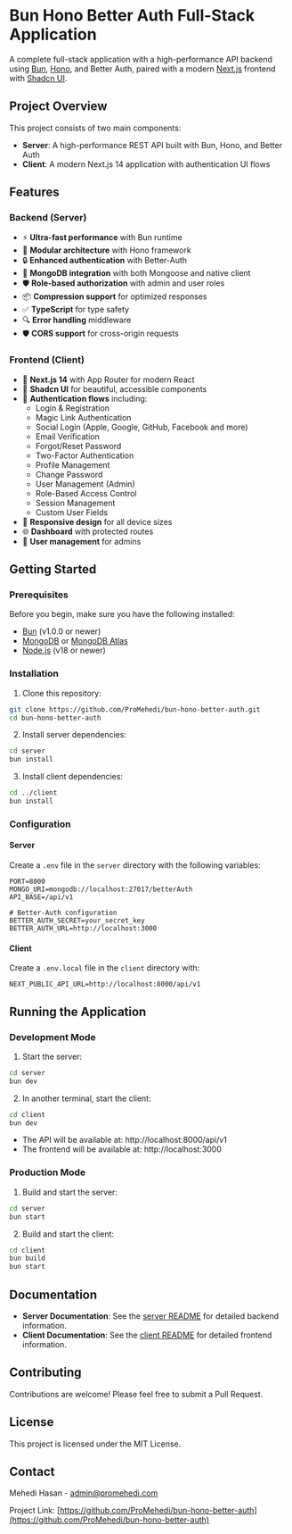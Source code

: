 # Bun Hono Better Auth Full-Stack Application

A complete full-stack application with a high-performance API backend using [Bun](https://bun.sh), [Hono](https://hono.dev), and Better Auth, paired with a modern [Next.js](https://nextjs.org) frontend with [Shadcn UI](https://ui.shadcn.com/).

## Project Overview

This project consists of two main components:

- **Server**: A high-performance REST API built with Bun, Hono, and Better Auth
- **Client**: A modern Next.js 14 application with authentication UI flows

## Features

### Backend (Server)

- ⚡️ **Ultra-fast performance** with Bun runtime
- 🧩 **Modular architecture** with Hono framework
- 🔒 **Enhanced authentication** with Better-Auth
- 🔌 **MongoDB integration** with both Mongoose and native client
- 🛡️ **Role-based authorization** with admin and user roles
- 📦 **Compression support** for optimized responses
- ✅ **TypeScript** for type safety
- 🔍 **Error handling** middleware
- 🛡️ **CORS support** for cross-origin requests

### Frontend (Client)

- 🚀 **Next.js 14** with App Router for modern React
- 💅 **Shadcn UI** for beautiful, accessible components
- 🔐 **Authentication flows** including:
  - Login & Registration
  - Magic Link Authentication
  - Social Login (Apple, Google, GitHub, Facebook and more)
  - Email Verification
  - Forgot/Reset Password
  - Two-Factor Authentication
  - Profile Management
  - Change Password
  - User Management (Admin)
  - Role-Based Access Control
  - Session Management
  - Custom User Fields
- 📱 **Responsive design** for all device sizes
- 🌐 **Dashboard** with protected routes
- 👤 **User management** for admins

## Getting Started

### Prerequisites

Before you begin, make sure you have the following installed:

- [Bun](https://bun.sh) (v1.0.0 or newer)
- [MongoDB](https://mongodb.com) or [MongoDB Atlas](https://www.mongodb.com/atlas/database)
- [Node.js](https://nodejs.org) (v18 or newer)

### Installation

1. Clone this repository:

```bash
git clone https://github.com/ProMehedi/bun-hono-better-auth.git
cd bun-hono-better-auth
```

2. Install server dependencies:

```bash
cd server
bun install
```

3. Install client dependencies:

```bash
cd ../client
bun install
```

### Configuration

#### Server

Create a `.env` file in the `server` directory with the following variables:

```
PORT=8000
MONGO_URI=mongodb://localhost:27017/betterAuth
API_BASE=/api/v1

# Better-Auth configuration
BETTER_AUTH_SECRET=your_secret_key
BETTER_AUTH_URL=http://localhost:3000
```

#### Client

Create a `.env.local` file in the `client` directory with:

```
NEXT_PUBLIC_API_URL=http://localhost:8000/api/v1
```

## Running the Application

### Development Mode

1. Start the server:

```bash
cd server
bun dev
```

2. In another terminal, start the client:

```bash
cd client
bun dev
```

- The API will be available at: http://localhost:8000/api/v1
- The frontend will be available at: http://localhost:3000

### Production Mode

1. Build and start the server:

```bash
cd server
bun start
```

2. Build and start the client:

```bash
cd client
bun build
bun start
```

## Documentation

- **Server Documentation**: See the [server README](/server/README.md) for detailed backend information.
- **Client Documentation**: See the [client README](/client/README.md) for detailed frontend information.

## Contributing

Contributions are welcome! Please feel free to submit a Pull Request.

## License

This project is licensed under the MIT License.

## Contact

Mehedi Hasan - [admin@promehedi.com](mailto:admin@promehedi.com)

Project Link: [https://github.com/ProMehedi/bun-hono-better-auth](https://github.com/ProMehedi/bun-hono-better-auth)
